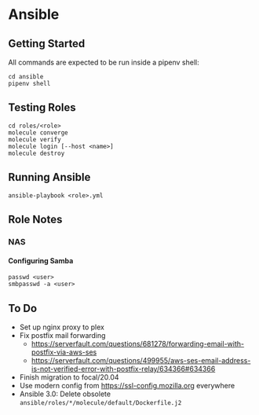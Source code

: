 # Ansible

## Getting Started

All commands are expected to be run inside a pipenv shell:

    cd ansible
    pipenv shell

## Testing Roles

    cd roles/<role>
    molecule converge
    molecule verify
    molecule login [--host <name>]
    molecule destroy

## Running Ansible

    ansible-playbook <role>.yml

## Role Notes

### NAS

#### Configuring Samba

    passwd <user>
    smbpasswd -a <user>

## To Do

- Set up nginx proxy to plex
- Fix postfix mail forwarding
    - https://serverfault.com/questions/681278/forwarding-email-with-postfix-via-aws-ses
    - https://serverfault.com/questions/499955/aws-ses-email-address-is-not-verified-error-with-postfix-relay/634366#634366
- Finish migration to focal/20.04
- Use modern config from https://ssl-config.mozilla.org everywhere
- Ansible 3.0: Delete obsolete `ansible/roles/*/molecule/default/Dockerfile.j2`
